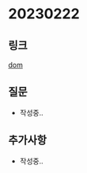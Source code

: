 # 20230222

## 링크
[dom](https://github.com/boyon99/TIL/blob/main/js/2023-01-19-DOM.md)

## 질문
- 작성중..

## 추가사항
- 작성중..
